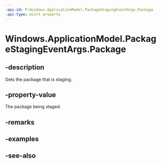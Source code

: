 ```yaml
---
-api-id: P:Windows.ApplicationModel.PackageStagingEventArgs.Package
-api-type: winrt property
---
```


<!-- Property syntax
public Windows.ApplicationModel.Package Package { get; }
-->

# Windows.ApplicationModel.PackageStagingEventArgs.Package

## -description
Gets the package that is staging.

## -property-value
The package being staged.

## -remarks

## -examples

## -see-also

